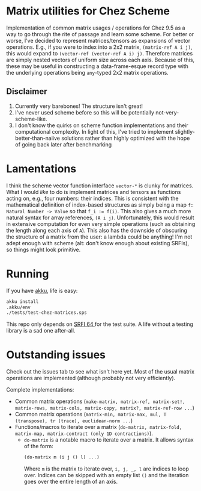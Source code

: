 # Matrix utilities for Chez Scheme

Implementation of common matrix usages / operations for Chez 9.5 as a
way to go through the rite of passage and learn some scheme. For
better or worse, I've decided to represent matrices/tensors as
expansions of vector operations. E.g., if you were to index into a 2x2
matrix, `(matrix-ref A i j)`, this would expand to `(vector-ref
(vector-ref A i) j)`. Therefore matrices are simply nested vectors of
uniform size across each axis. Because of this, these may be useful in
constructing a data-frame-esque record type with the underlying
operations being `any`-typed 2x2 matrix operations.

## Disclaimer
1. Currently very barebones! The structure isn't great!
2. I've never used scheme before so this will be potentially
not-very-scheme-like.
3. I don't know the quirks on scheme function implementations and
their computational complexity. In light of this, I've tried to 
implement slightly-better-than-naiive solutions rather than highly
optimized with the hope of going back later after benchmarking

# Lamentations
I think the scheme vector function interface `vector-*` is clunky for
matrices. What I would *like* to do is implement matrices and tensors as
functions acting on, e.g., four numbers: their indices. This is consistent with
the mathematical definition of index-based structures as simply being a map `f:
Natural Number -> Value` so that `f_i := f(i)`. This also gives a much
more natural syntax for array references, `(A i j)`. Unfortunately, this would
result in extensive computation for even very simple operations (such as
obtaining the length along each axis of `A`). This also has the downside of
obscuring the structure of a matrix from the user: a lambda could be anything!
I'm not adept enough with scheme (alt: don't know enough about existing SRFIs),
so things might look primitive.

# Running
If you have [akku](https://akkuscm.org/), life is easy:

```bash
akku install
.akku/env
./tests/test-chez-matrices.sps
```

This repo only depends on [ SRFI 64
](https://srfi.schemers.org/srfi-64/srfi-64.html) for the test suite. A life
without a testing library is a sad one after-all.

# Outstanding issues
Check out the issues tab to see what isn't here yet. Most of the usual matrix
operations are implemented (although probably not very efficiently).

Complete implementations:
- Common matrix operations (`make-matrix, matrix-ref, matrix-set!, matrix-rows,
  matrix-cols, matrix-copy, matrix?, matrix-ref-row ...`)
- Common matrix operations (`matrix-min, matrix-max, mul, T
  (transpose), tr (trace), euclidean-norm ...`)
- Functions/macros to iterate over a matrix (`do-matrix, matrix-fold, matrix-map,
  matrix-contract (only 1D contractions)`).
  - `do-matrix` is a notable macro to iterate over a matrix. It allows syntax of
    the form:
    ```scheme
    (do-matrix m (i j () l) ...)
    ```
    Where `m` is the matrix to iterate over, `i, j, _, l` are indices to loop
    over. Indices can be skipped with an empty list `()` and the iteration goes
    over the entire length of an axis. 
